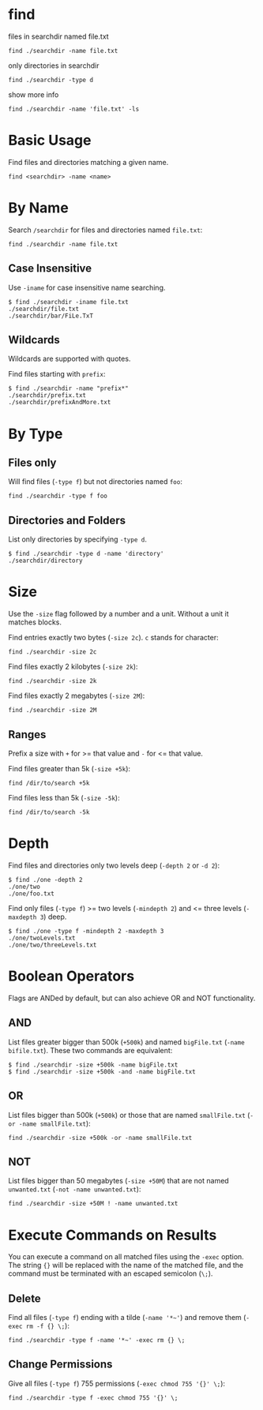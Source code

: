 # find
    
files in searchdir named file.txt

    find ./searchdir -name file.txt


only directories in searchdir

    find ./searchdir -type d


show more info

    find ./searchdir -name 'file.txt' -ls



# Basic Usage

Find files and directories matching a given name.

    find <searchdir> -name <name>



# By Name

Search `/searchdir` for files and directories named `file.txt`:

    find ./searchdir -name file.txt



## Case Insensitive

Use `-iname` for case insensitive name searching.

    $ find ./searchdir -iname file.txt
    ./searchdir/file.txt
    ./searchdir/bar/FiLe.TxT



## Wildcards

Wildcards are supported with quotes.

Find files starting with `prefix`:

    $ find ./searchdir -name "prefix*"
    ./searchdir/prefix.txt
    ./searchdir/prefixAndMore.txt



# By Type

## Files only

Will find files (`-type f`) but not directories named `foo`:

    find ./searchdir -type f foo



## Directories and Folders

List only directories by specifying `-type d`.

    $ find ./searchdir -type d -name 'directory'
    ./searchdir/directory



# Size

Use the `-size` flag followed by a number and a unit. Without a unit it matches
blocks.

Find entries exactly two bytes (`-size 2c`). `c` stands for character:

    find ./searchdir -size 2c


Find files exactly 2 kilobytes (`-size 2k`):

    find ./searchdir -size 2k


Find files exactly 2 megabytes (`-size 2M`):

    find ./searchdir -size 2M



## Ranges

Prefix a size with `+` for >= that value and `-` for <= that value.

Find files greater than 5k (`-size +5k`):

    find /dir/to/search +5k


Find files less than 5k (`-size -5k`):

    find /dir/to/search -5k



# Depth

Find files and directories only two levels deep (`-depth 2` or `-d 2`):

    $ find ./one -depth 2
    ./one/two
    ./one/foo.txt


Find only files (`-type f`) >= two levels (`-mindepth 2`) and <= three levels
(`-maxdepth 3`) deep.

    $ find ./one -type f -mindepth 2 -maxdepth 3
    ./one/twoLevels.txt
    ./one/two/threeLevels.txt



# Boolean Operators

Flags are ANDed by default, but can also achieve OR and NOT functionality.



## AND

List files greater bigger than 500k (`+500k`) and named `bigFile.txt`
(`-name bifile.txt`). These two commands are equivalent:
    
    $ find ./searchdir -size +500k -name bigFile.txt
    $ find ./searchdir -size +500k -and -name bigFile.txt


## OR

List files bigger than 500k (`+500k`) or those that are named `smallFile.txt`
(`-or -name smallFile.txt`):

    find ./searchdir -size +500k -or -name smallFile.txt


## NOT

List files bigger than 50 megabytes (`-size +50M`) that are not named
`unwanted.txt` (`-not -name unwanted.txt`):

    find ./searchdir -size +50M ! -name unwanted.txt



# Execute Commands on Results

You can execute a command on all matched files using the `-exec` option. The
string `{}` will be replaced with the name of the matched file, and the command
must be terminated with an escaped semicolon (`\;`).


## Delete

Find all files (`-type f`) ending with a tilde (`-name '*~'`) and remove them
(`-exec rm -f {} \;`):

    find ./searchdir -type f -name '*~' -exec rm {} \;


## Change Permissions

Give all files (`-type f`) 755 permissions (`-exec chmod 755 '{}' \;`):

    find ./searchdir -type f -exec chmod 755 '{}' \;



